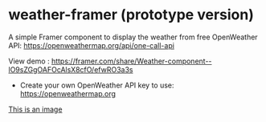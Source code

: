 # weather-framer (prototype version)

A simple Framer component to display the weather from free OpenWeather API: https://openweathermap.org/api/one-call-api

View demo : https://framer.com/share/Weather-component--lO9sZGgOAFOcAlsX8cfO/efwRO3a3s

* Create your own OpenWeather API key to use: https://openweathermap.org

[This is an image](https://framer.com/share/Weather-component--lO9sZGgOAFOcAlsX8cfO/efwRO3a3s)
